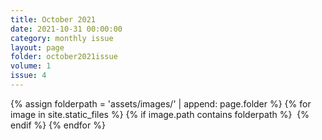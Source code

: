 ```yaml
---
title: October 2021
date: 2021-10-31 00:00:00
category: monthly issue
layout: page
folder: october2021issue
volume: 1
issue: 4
---
```


<html>
{% assign folderpath = 'assets/images/' | append: page.folder %}
{% for image in site.static_files %}
{% if image.path contains folderpath %}
    <img src="{{ image.path }}" alt="">
{% endif %}
{% endfor %}

</html>